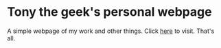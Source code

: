 # Tony the geek's personal webpage
A simple webpage of my work and other things.
Click [here](http://www.tonythegeek.me) to visit.
That's all.
